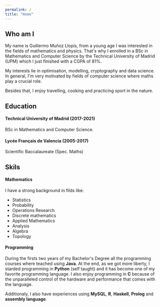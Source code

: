 ```yaml
---
permalink: /
title: "Home"
---
```



## Who am I

My name is Guillermo Muñoz Llopis, from a young age I was interested in the fields of mathematics and physics.
That's why I enrolled in a BSc in Mathematics and Computer Science by the Technical University of Madrid (UPM) which I just finished with a CGPA of 81%.

My interests lie in optimisation, modelling, cryptography and data science. 
In general, I'm very motivated by fields of computer science where maths play a crucial role.

Besides that, I enjoy travelling, cooking and practicing sport in the nature.
## Education

#### Technical University of Madrid (2017-2021)

BSc in Mathematics and Computer Science.

#### Lycée Français de Valencia (2005-2017)

Scientific Baccalaureate (Spec. Maths)

## Skils

#### Mathematics

I have a strong background in filds like:

- Statistics 
- Probability
- Operations Research
- Discrete mathematics
- Applied Mathematics
- Analysis
- Algebra
- Topology


#### Programming

During the firsts two years of my Bachelor's Degree all the programming courses where teached using __Java__. 
At the end, as we got more liberty, I starded programming in __Python__ (self taught) and it has become one of my favorite programming language.
I also enjoy programming in __C__ because of the unparalleled control of the hardware and performance that comes with the language.

Additionaly, I also have experiences using __MySQL__, __R__, __Haskell__, __Prolog__ and __assembly language__. 
